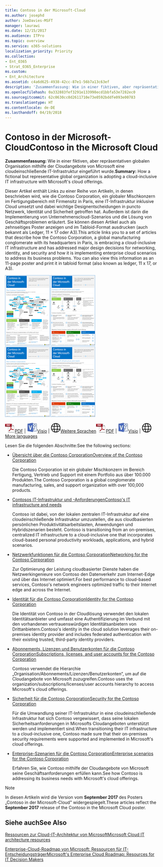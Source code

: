```yaml
---
title: Contoso in der Microsoft-Cloud
ms.author: josephd
author: JoeDavies-MSFT
manager: laurawi
ms.date: 12/15/2017
ms.audience: ITPro
ms.topic: overview
ms.service: o365-solutions
localization_priority: Priority
ms.collection:
- Ent_O365
- Strat_O365_Enterprise
ms.custom:
- Ent_Architecture
ms.assetid: c4a6d625-4938-42cc-87e1-56b7a13c63ef
description: 'Zusammenfassung: Wie in einer fiktiven, aber repräsentativen globalen Organisation mithilfe der Cloudangebote von Microsoft eine cloudeinschließende IT-Infrastruktur eingeführt wurde.'
ms.openlocfilehash: 0a332883fef3291e133998ecd1bbfa53e7282ec0
ms.sourcegitcommit: 62c0630cc0d2611710e73e0592bddfe093e00783
ms.translationtype: HT
ms.contentlocale: de-DE
ms.lasthandoff: 04/19/2018
---
```

# <a name="contoso-in-the-microsoft-cloud"></a><span data-ttu-id="a4262-103">Contoso in der Microsoft-Cloud</span><span class="sxs-lookup"><span data-stu-id="a4262-103">Contoso in the Microsoft Cloud</span></span>

 <span data-ttu-id="a4262-104">**Zusammenfassung:** Wie in einer fiktiven, aber repräsentativen globalen Organisation mithilfe der Cloudangebote von Microsoft eine cloudeinschließende IT-Infrastruktur eingeführt wurde.</span><span class="sxs-lookup"><span data-stu-id="a4262-104">**Summary:** How a fictional but representative global organization is adopting a cloud-inclusive IT infrastructure with Microsoft's cloud offerings.</span></span>
  
<span data-ttu-id="a4262-p101">Dieser Artikel enthält Links zu einer Reihe von Artikeln, in denen beschrieben wird, wie die Contoso Corporation, ein globaler Mischkonzern im Fertigungsbereich mit Firmensitz in Paris, eine IT-Infrastruktur inklusive Cloud umsetzt und dabei wichtige Designentscheidungen in puncto Netzwerk, Identität und Sicherheit getroffen hat. Außerdem ist darin die Implementierung von Unternehmenscloud-Szenarios und die Lösung von Geschäftsproblemen erläutert. Sie können diesen Artikel auch als zehnseitiges Poster anzeigen und im Tabloid-Format ausdrucken (auch bekannt als Ledger, 11 × 17 oder A3).</span><span class="sxs-lookup"><span data-stu-id="a4262-p101">This article links you to a set of articles that describe how the Contoso Corporation, a global manufacturing conglomerate with its headquarters in Paris, is embracing a cloud-inclusive IT infrastructure and has addressed major design decisions for networking, identity, and security and how it is implementing enterprise cloud scenarios to address its business problems. You can also view this information as an 11-page poster and print it in tabloid format (also known as ledger, 11 x 17, or A3).</span></span>
  
<span data-ttu-id="a4262-107">[![Miniaturbild von Contoso im Microsoft Cloud-Poster.](images/Contoso_Poster/Thumbnail.png)](https://www.microsoft.com/download/details.aspx?id=54427)</span><span class="sxs-lookup"><span data-stu-id="a4262-107">[![Thumb image of the Contoso in the Microsoft Cloud poster.](images/Contoso_Poster/Thumbnail.png)](https://www.microsoft.com/download/details.aspx?id=54427)</span></span>
  
<span data-ttu-id="a4262-108">![PDF-Datei](images/Common_Images/PDFIcon.png)[PDF](https://go.microsoft.com/fwlink/p/?linkid=842085)  | ![Visio-Datei](images/Common_Images/VisioIcon.png)[Visio](https://go.microsoft.com/fwlink/p/?linkid=842086)  | ![Seite mit Versionen in zusätzlichen Sprachen anzeigen](images/Common_Images/GlobeIcon.png)[Weitere Sprachen](https://www.microsoft.com/download/details.aspx?id=54427)</span><span class="sxs-lookup"><span data-stu-id="a4262-108">![PDF file](images/Common_Images/PDFIcon.png)[PDF](https://go.microsoft.com/fwlink/p/?linkid=842085)  | ![Visio file](images/Common_Images/VisioIcon.png)[Visio](https://go.microsoft.com/fwlink/p/?linkid=842086)  | ![See a page with versions in additional languages](images/Common_Images/GlobeIcon.png)[More languages](https://www.microsoft.com/download/details.aspx?id=54427)</span></span>
  
<span data-ttu-id="a4262-109">Lesen Sie die folgenden Abschnitte:</span><span class="sxs-lookup"><span data-stu-id="a4262-109">See the following sections:</span></span>
  
- [<span data-ttu-id="a4262-110">Übersicht über die Contoso Corporation</span><span class="sxs-lookup"><span data-stu-id="a4262-110">Overview of the Contoso Corporation</span></span>](overview-of-the-contoso-corporation.md)
    
    <span data-ttu-id="a4262-111">Die Contoso Corporation ist ein globaler Mischkonzern im Bereich Fertigung, Vertrieb und Support mit einem Portfolio aus über 100.000 Produkten.</span><span class="sxs-lookup"><span data-stu-id="a4262-111">The Contoso Corporation is a global conglomerate manufacturing, sales, and support organization with over 100,000 products.</span></span>
    
- [<span data-ttu-id="a4262-112">Contosos IT-Infrastruktur und -Anforderungen</span><span class="sxs-lookup"><span data-stu-id="a4262-112">Contoso's IT infrastructure and needs</span></span>](contoso-it-infrastructure-and-needs.md)
    
    <span data-ttu-id="a4262-113">Contoso ist dabei, von der lokalen zentralen IT-Infrastruktur auf eine cloudeinschließende Infrastruktur umzustellen, die aus cloudbasierten persönlichen Produktivitätsarbeitslasten, Anwendungen und Hybridszenarien besteht.
</span><span class="sxs-lookup"><span data-stu-id="a4262-113">Contoso is transitioning from an on-premises, centralized IT infrastructure to a cloud-inclusive one that incorporates cloud-based personal productivity workloads, applications, and hybrid scenarios.</span></span>
    
- [<span data-ttu-id="a4262-114">Netzwerkfunktionen für die Contoso Corporation</span><span class="sxs-lookup"><span data-stu-id="a4262-114">Networking for the Contoso Corporation</span></span>](networking-for-the-contoso-corporation.md)
    
    <span data-ttu-id="a4262-115">Zur Optimierung der Leistung cloudbasierter Dienste haben die Netzwerkingenieure von Contoso den Datenverkehr zum Internet-Edge und über das Internet optimiert.</span><span class="sxs-lookup"><span data-stu-id="a4262-115">For best performance to cloud-based services, Contoso's network engineers optimized traffic to their Internet edge and across the Internet.</span></span>
    
- [<span data-ttu-id="a4262-116">Identität für die Contoso Corporation</span><span class="sxs-lookup"><span data-stu-id="a4262-116">Identity for the Contoso Corporation</span></span>](identity-for-the-contoso-corporation.md)
    
    <span data-ttu-id="a4262-117">Die Identität von Contoso in der Cloudlösung verwendet den lokalen Identitätsanbieter und umfasst eine Authentifizierung im Verbund mit den vorhandenen vertrauenswürdigen Identitätsanbietern von Drittanbietern.</span><span class="sxs-lookup"><span data-stu-id="a4262-117">Contoso's identity in the cloud solution leverages their on-premises identity provider and includes federated authentication with their existing trusted, third-party identity providers.</span></span>
    
- [<span data-ttu-id="a4262-118">Abonnements, Lizenzen und Benutzerkonten für die Contoso Corporation</span><span class="sxs-lookup"><span data-stu-id="a4262-118">Subscriptions, licenses, and user accounts for the Contoso Corporation</span></span>](subscriptions-licenses-and-user-accounts-for-the-contoso-corporation.md)
    
    <span data-ttu-id="a4262-119">Contoso verwendet die Hierarchie „Organisation/Abonnements/Lizenzen/Benutzerkonten“, um auf die Cloudangebote von Microsoft zuzugreifen.</span><span class="sxs-lookup"><span data-stu-id="a4262-119">Contoso uses the organization/subscriptions/licenses/user accounts hierarchy to access Microsoft's cloud offerings.</span></span>
    
- [<span data-ttu-id="a4262-120">Sicherheit für die Contoso Corporation</span><span class="sxs-lookup"><span data-stu-id="a4262-120">Security for the Contoso Corporation</span></span>](security-for-the-contoso-corporation.md)
    
    <span data-ttu-id="a4262-121">Für die Umwandlung seiner IT-Infrastruktur in eine cloudeinschließende Infrastruktur hat sich Contoso vergewissert, dass seine lokalen Sicherheitsanforderungen in Microsofts Cloudangeboten unterstützt werden und implementiert sind.</span><span class="sxs-lookup"><span data-stu-id="a4262-121">When transitioning their IT infrastructure to a cloud-inclusive one, Contoso made sure that their on-premises security requirements were supported and implemented in Microsoft's cloud offerings.</span></span>
    
- [<span data-ttu-id="a4262-122">Enterprise-Szenarien für die Contoso Corporation</span><span class="sxs-lookup"><span data-stu-id="a4262-122">Enterprise scenarios for the Contoso Corporation</span></span>](enterprise-scenarios-for-the-contoso-corporation.md)
    
    <span data-ttu-id="a4262-123">Erfahren Sie, wie Contoso mithilfe der Cloudangebote von Microsoft seine Geschäftsanforderungen erfüllen kann.</span><span class="sxs-lookup"><span data-stu-id="a4262-123">See how Contoso is addressing its business needs with Microsoft's cloud offerings.</span></span>
    
> [!NOTE]
> <span data-ttu-id="a4262-124">In diesen Artikeln wird die Version vom **September 2017** des Posters „Contoso in der Microsoft-Cloud" widergespiegelt.</span><span class="sxs-lookup"><span data-stu-id="a4262-124">These articles reflect the **September 2017** release of the Contoso in the Microsoft Cloud poster.</span></span>
  
## <a name="see-also"></a><span data-ttu-id="a4262-125">Siehe auch</span><span class="sxs-lookup"><span data-stu-id="a4262-125">See Also</span></span>

[<span data-ttu-id="a4262-126">Ressourcen zur Cloud-IT-Architektur von Microsoft</span><span class="sxs-lookup"><span data-stu-id="a4262-126">Microsoft Cloud IT architecture resources</span></span>](microsoft-cloud-it-architecture-resources.md)

[<span data-ttu-id="a4262-127">Enterprise-Cloud-Roadmap von Microsoft: Ressourcen für IT-Entscheidungsträger</span><span class="sxs-lookup"><span data-stu-id="a4262-127">Microsoft's Enterprise Cloud Roadmap: Resources for IT Decision Makers</span></span>](https://sway.com/FJ2xsyWtkJc2taRD)



